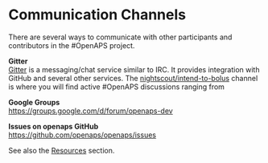 # Communication Channels

There are several ways to communicate with other participants and contributors in the #OpenAPS project.

**Gitter**<br> 
[Gitter](https://gitter.im/) is a messaging/chat service similar to IRC. It provides integration with GitHub and several other services. The [nightscout/intend-to-bolus]( https://gitter.im/nightscout/intend-to-bolus) channel is where you will find active #OpenAPS discussions ranging from 

**Google Groups**<br> https://groups.google.com/d/forum/openaps-dev

**Issues on openaps GitHub**<br> https://github.com/openaps/openaps/issues

See also the [Resources](../Resources/resources.md) section.